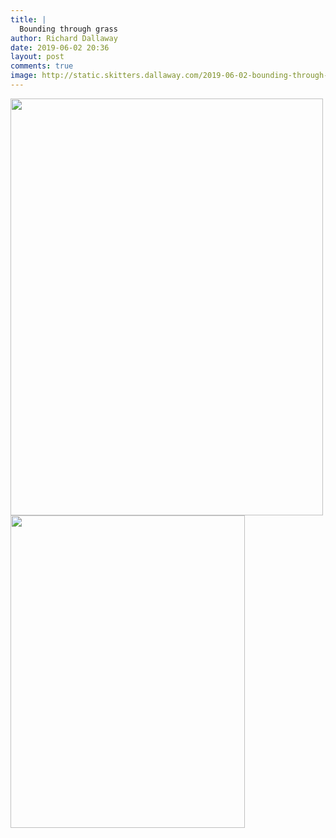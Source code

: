 ```yaml
---
title: |
  Bounding through grass
author: Richard Dallaway
date: 2019-06-02 20:36
layout: post
comments: true
image: http://static.skitters.dallaway.com/2019-06-02-bounding-through-grass-thumb-2-IMG_8503.GIF
---
```


<div>
        <a href="http://static.skitters.dallaway.com/2019-06-02-bounding-through-grass-fullsize-2-IMG_8503.GIF">
          <img src="http://static.skitters.dallaway.com/2019-06-02-bounding-through-grass-thumb-2-IMG_8503.GIF" width="500" height="667"/>
        </a>
      </div><div>
        <a href="http://static.skitters.dallaway.com/2019-06-02-bounding-through-grass-fullsize-4-IMG_8506.JPG">
          <img src="http://static.skitters.dallaway.com/2019-06-02-bounding-through-grass-thumb-4-IMG_8506.JPG" width="375" height="500"/>
        </a>
      </div>



 


  


  

      